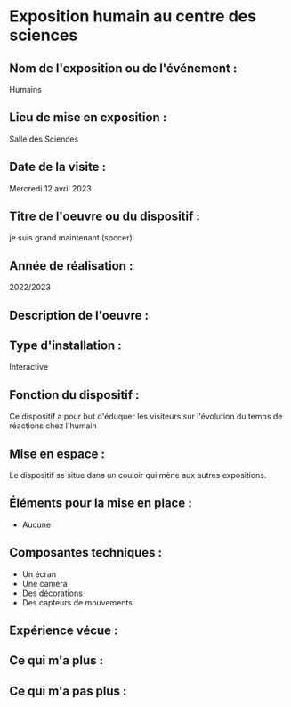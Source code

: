 # Exposition humain au centre des sciences

## Nom de l'exposition ou de l'événement :
Humains

## Lieu de mise en exposition :
Salle des Sciences

## Date de la visite :
Mercredi 12 avril 2023

## Titre de l'oeuvre ou du dispositif :
je suis grand maintenant (soccer)

## Année de réalisation :
2022/2023
## Description de l'oeuvre :

## Type d'installation : 
Interactive

## Fonction du dispositif :
Ce dispositif a pour but d'éduquer les visiteurs sur l'évolution du temps de réactions chez l'humain

## Mise en espace :
Le dispositif se situe dans un couloir qui mène aux autres expositions. 

## Éléments pour la mise en place :
- Aucune

## Composantes techniques :
- Un écran 
- Une caméra
- Des décorations
- Des capteurs de mouvements 

 ## Expérience vécue :
 
 ## Ce qui m'a plus :
 
 ## Ce qui m'a pas plus :

